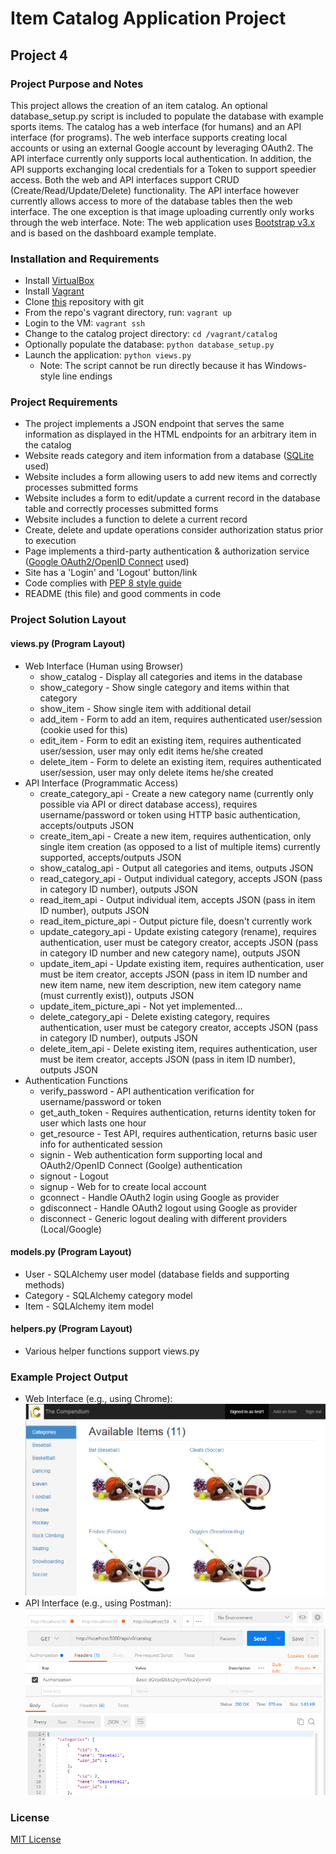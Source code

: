 # Item Catalog Application Project
## Project 4

### Project Purpose and Notes
This project allows the creation of an item catalog.  An optional database_setup.py script is included to populate the database with example sports items.  The catalog has a web interface (for humans) and an API interface (for programs).  The web interface supports creating local accounts or using an external Google account by leveraging OAuth2.  The API interface currently only supports local authentication.  In addition, the API supports exchanging local credentials for a Token to support speedier access.  Both the web and API interfaces support CRUD (Create/Read/Update/Delete) functionality.  The API interface however currently allows access to more of the database tables then the web interface.  The one exception is that image uploading currently only works through the web interface.
Note:  The web application uses [Bootstrap v3.x](https://getbootstrap.com/docs/3.3/) and is based on the dashboard example template.

### Installation and Requirements
* Install [VirtualBox](https://www.virtualbox.org/wiki/Downloads)
* Install [Vagrant](https://www.vagrantup.com/downloads.html)
* Clone [this](https://github.com/sockduct/UdacityFullStackVM) repository with git
* From the repo's vagrant directory, run:  `vagrant up`
* Login to the VM:  `vagrant ssh`
* Change to the catalog project directory:  `cd /vagrant/catalog`
* Optionally populate the database:  `python database_setup.py`
* Launch the application:  `python views.py`
  * Note:  The script cannot be run directly because it has Windows-style line endings

### Project Requirements
* The project implements a JSON endpoint that serves the same information as displayed in the HTML endpoints for an arbitrary item in the catalog
* Website reads category and item information from a database ([SQLite](https://www.sqlite.org) used)
* Website includes a form allowing users to add new items and correctly processes submitted forms
* Website includes a form to edit/update a current record in the database table and correctly processes submitted forms
* Website includes a function to delete a current record
* Create, delete and update operations consider authorization status prior to execution
* Page implements a third-party authentication & authorization service ([Google OAuth2/OpenID Connect](https://developers.google.com/identity/protocols/OAuth2) used)
* Site has a 'Login' and 'Logout' button/link
* Code complies with [PEP 8 style guide](https://www.python.org/dev/peps/pep-0008/)
* README (this file) and good comments in code

### Project Solution Layout
#### views.py (Program Layout)
* Web Interface (Human using Browser)
  * show_catalog - Display all categories and items in the database
  * show_category - Show single category and items within that category
  * show_item - Show single item with additional detail
  * add_item - Form to add an item, requires authenticated user/session (cookie used for this)
  * edit_item - Form to edit an existing item, requires authenticated user/session, user may only edit items he/she created
  * delete_item - Form to delete an existing item, requires authenticated user/session, user may only delete items he/she created
* API Interface (Programmatic Access)
  * create_category_api - Create a new category name (currently only possible via API or direct database access), requires username/password or token using HTTP basic authentication, accepts/outputs JSON
  * create_item_api - Create a new item, requires authentication, only single item creation (as opposed to a list of multiple items) currently supported, accepts/outputs JSON
  * show_catalog_api - Output all categories and items, outputs JSON
  * read_category_api - Output individual category, accepts JSON (pass in category ID number), outputs JSON
  * read_item_api - Output individual item, accepts JSON (pass in item ID number), outputs JSON
  * read_item_picture_api - Output picture file, doesn't currently work
  * update_category_api - Update existing category (rename), requires authentication, user must be category creator, accepts JSON (pass in category ID number and new category name), outputs JSON
  * update_item_api - Update existing item, requires authentication, user must be item creator, accepts JSON (pass in item ID number and new item name, new item description, new item category name (must currently exist)), outputs JSON
  * update_item_picture_api - Not yet implemented...
  * delete_category_api - Delete existing category, requires authentication, user must be category creator, accepts JSON (pass in category ID number), outputs JSON
  * delete_item_api - Delete existing item, requires authentication, user must be item creator, accepts JSON (pass in item ID number), outputs JSON
* Authentication Functions
  * verify_password - API authentication verification for username/password or token
  * get_auth_token - Requires authentication, returns identity token for user which lasts one hour
  * get_resource - Test API, requires authentication, returns basic user info for authenticated session
  * signin - Web authentication form supporting local and OAuth2/OpenID Connect (Goolge) authentication
  * signout - Logout
  * signup - Web for to create local account
  * gconnect - Handle OAuth2 login using Google as provider
  * gdisconnect - Handle OAuth2 logout using Google as provider
  * disconnect - Generic logout dealing with different providers (Local/Google)
#### models.py (Program Layout)
* User - SQLAlchemy user model (database fields and supporting methods)
* Category - SQLAlchemy category model
* Item - SQLAlchemy item model
#### helpers.py (Program Layout)
* Various helper functions support views.py

### Example Project Output
* Web Interface (e.g., using Chrome):
  ![Catalog Home View with Example Sports Items](Web_App_Picture.png)
* API Interface (e.g., using Postman):
  ![API Access to Catalog Home Using Postman](API_Example.png)

### License
[MIT License](license.txt)

